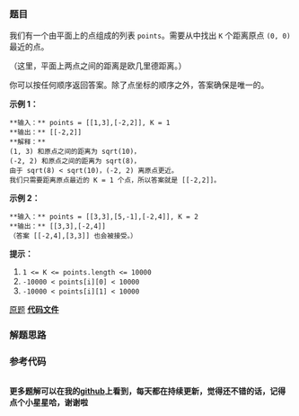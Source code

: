 ### 题目
我们有一个由平面上的点组成的列表 `points`。需要从中找出 `K` 个距离原点 `(0, 0)` 最近的点。

（这里，平面上两点之间的距离是欧几里德距离。）

你可以按任何顺序返回答案。除了点坐标的顺序之外，答案确保是唯一的。



**示例 1：**

    
    
    **输入：** points = [[1,3],[-2,2]], K = 1
    **输出：** [[-2,2]]
    **解释：**
    (1, 3) 和原点之间的距离为 sqrt(10)，
    (-2, 2) 和原点之间的距离为 sqrt(8)，
    由于 sqrt(8) < sqrt(10)，(-2, 2) 离原点更近。
    我们只需要距离原点最近的 K = 1 个点，所以答案就是 [[-2,2]]。
    

**示例 2：**

    
    
    **输入：** points = [[3,3],[5,-1],[-2,4]], K = 2
    **输出：** [[3,3],[-2,4]]
    （答案 [[-2,4],[3,3]] 也会被接受。）
    



**提示：**

  1. `1 <= K <= points.length <= 10000`
  2. `-10000 < points[i][0] < 10000`
  3. `-10000 < points[i][1] < 10000`

[原题](https://leetcode-cn.com/problems/k-closest-points-to-origin/)    **[代码文件]()**


### 解题思路




### 参考代码

```go


```




**更多题解可以在我的[github](https://github.com/LZH139/leetcode_Go)上看到，每天都在持续更新，觉得还不错的话，记得点个小星星哈，谢谢啦**
